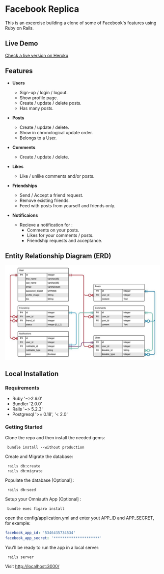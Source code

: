 # Facebook Replica

This is an excercise building a clone of some of Facebook's features using Ruby on Rails.

## Live Demo

[Check a live version on Heroku](https://facebook-replica.herokuapp.com)
  
## Features

- **Users**
  - Sign-up / login / logout.
  - Show profile page.
  - Create / update / delete posts.
  - Has many posts.

- **Posts**
  - Create / update / delete.
  - Show in chronological update order.
  - Belongs to a User.

- **Comments**
  - Create / update / delete.

- **Likes**
  - Like / unlike comments and/or posts.

- **Friendships**
  - Send / Accept a friend request.
  - Remove existing friends.
  - Feed with posts from yourself and friends only.

- **Notificaions**
  - Recieve a notification for :
    - Comments on your posts.
    - Likes for your comments / posts.
    - Friendship requests and acceptance.

## Entity Relationship Diagram (ERD)

![alt text](docs/facebook_replica_ERD.jpeg)

## Local Installation

### Requirements

- Ruby       '~>2.6.0'
- Bundler    '2.0.0'
- Rails      '~> 5.2.3'
- Postgresql '>= 0.18', '< 2.0'

### Getting Started

Clone the repo and then install the needed gems:

```console
 bundle install --without production
```

Create and Migrate the database:

```console
 rails db:create
 rails db:migrate
```

Populate the database [Optional] :

```console
 rails db:seed
```

Setup your Omniauth App [Optional] :

```console
 bundle exec figaro install
```

open the  config/application.yml and enter yout APP_ID and APP_SECRET, for example:

```yaml
facebook_app_id: '5346435734534'
facebook_app_secret: '*********************'
```

You'll be ready to run the app in a local server:

```console
 rails server
```

Visit <http://localhost:3000/>
